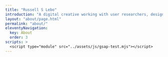 ```yaml
---
title: "Russell S Lebo"
introduction: "A digital creative working with user researchers, designers, and developers to deliver digital products and services"
layout: "about/page.html"
permalink: "about/"
eleventyNavigation:
  key: About
  order: 3
scripts: >
  <script type="module" src="../assets/js/gsap-test.mjs"></script>
---
```


<!-- @format -->
